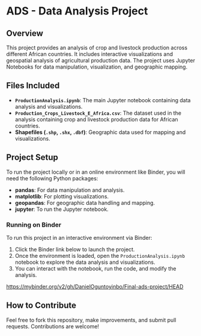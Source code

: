 
# ADS - Data Analysis Project

## Overview

This project provides an analysis of crop and livestock production across different African countries. It includes interactive visualizations and geospatial analysis of agricultural production data. The project uses Jupyter Notebooks for data manipulation, visualization, and geographic mapping.

## Files Included

- **`ProductionAnalysis.ipynb`**: The main Jupyter notebook containing data analysis and visualizations.
- **`Production_Crops_Livestock_E_Africa.csv`**: The dataset used in the analysis containing crop and livestock production data for African countries.
- **Shapefiles (`.shp`, `.shx`, `.dbf`)**: Geographic data used for mapping and visualizations.

## Project Setup

To run the project locally or in an online environment like Binder, you will need the following Python packages:

- **pandas**: For data manipulation and analysis.
- **matplotlib**: For plotting visualizations.
- **geopandas**: For geographic data handling and mapping.
- **jupyter**: To run the Jupyter notebook.

### Running on Binder

To run this project in an interactive environment via Binder:

1. Click the Binder link below to launch the project.
2. Once the environment is loaded, open the `ProductionAnalysis.ipynb` notebook to explore the data analysis and visualizations.
3. You can interact with the notebook, run the code, and modify the analysis.

https://mybinder.org/v2/gh/DanielOguntoyinbo/Final-ads-project/HEAD 

## How to Contribute

Feel free to fork this repository, make improvements, and submit pull requests. Contributions are welcome!
